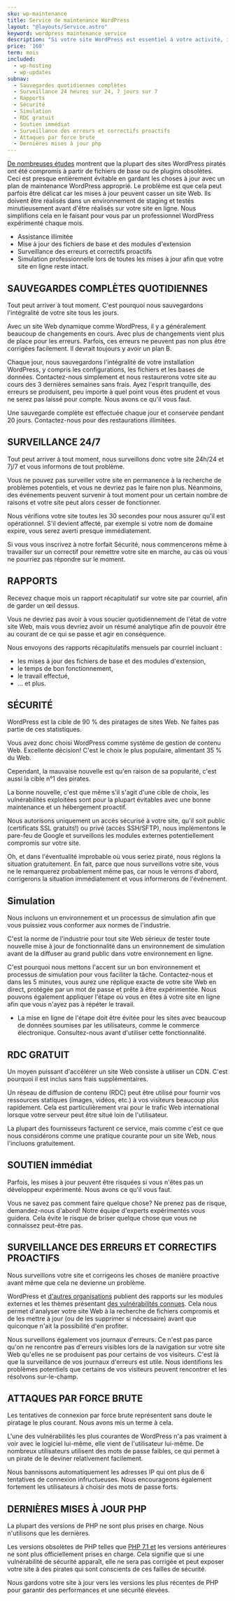 ```yaml
---
sku: wp-maintenance
title: Service de maintenance WordPress
layout: "@layouts/Service.astro"
keyword: wordpress maintenance service
description: "Si votre site WordPress est essentiel à votre activité, il doit être géré par des experts WordPress. Notre service de maintenance WordPress assignera un webmestre WordPress à votre site web afin que vous puissiez garder l'esprit tranquille et sans tracas."
price: '160'
term: mois
included:
  - wp-hosting
  - wp-updates
subnav:
  - Sauvegardes quotidiennes complètes
  - Surveillance 24 heures sur 24, 7 jours sur 7
  - Rapports
  - Sécurité
  - Simulation
  - RDC gratuit
  - Soutien immédiat
  - Surveillance des erreurs et correctifs proactifs
  - Attaques par force brute
  - Dernières mises à jour php
---
```


[De nombreuses études](https://sucuri.net/reports/19-sucuri-2018-hacked-report.pdf) montrent que la plupart des sites WordPress piratés ont été compromis à partir de fichiers de base ou de plugins obsolètes. Ceci est presque entièrement évitable en gardant les choses à jour avec un plan de maintenance WordPress approprié. Le problème est que cela peut parfois être délicat car les mises à jour peuvent casser un site Web. Ils doivent être réalisés dans un environnement de staging et testés minutieusement avant d'être réalisés sur votre site en ligne. Nous simplifions cela en le faisant pour vous par un professionnel WordPress expérimenté chaque mois.

- Assistance illimitée
- Mise à jour des fichiers de base et des modules d'extension
- Surveillance des erreurs et correctifs proactifs
- Simulation professionnelle lors de toutes les mises à jour afin que votre site en ligne reste intact.

## SAUVEGARDES COMPLÈTES QUOTIDIENNES

Tout peut arriver à tout moment. C'est pourquoi nous sauvegardons l'intégralité de votre site tous les jours.

Avec un site Web dynamique comme WordPress, il y a généralement beaucoup de changements en cours. Avec plus de changements vient plus de place pour les erreurs. Parfois, ces erreurs ne peuvent pas non plus être corrigées facilement. Il devrait toujours y avoir un plan B.

Chaque jour, nous sauvegardons l'intégralité de votre installation WordPress, y compris les configurations, les fichiers et les bases de données. Contactez-nous simplement et nous restaurerons votre site au cours des 3 dernières semaines sans frais. Ayez l'esprit tranquille, des erreurs se produisent, peu importe à quel point vous êtes prudent et vous ne serez pas laissé pour compte. Nous avons ce qu'il vous faut.

Une sauvegarde complète est effectuée chaque jour et conservée pendant 20 jours. Contactez-nous pour des restaurations illimitées.

## SURVEILLANCE 24/7

Tout peut arriver à tout moment, nous surveillons donc votre site 24h/24 et 7j/7 et vous informons de tout problème.

Vous ne pouvez pas surveiller votre site en permanence à la recherche de problèmes potentiels, et vous ne devriez pas le faire non plus. Néanmoins, des événements peuvent survenir à tout moment pour un certain nombre de raisons et votre site peut alors cesser de fonctionner.

Nous vérifions votre site toutes les 30 secondes pour nous assurer qu'il est opérationnel. S'il devient affecté, par exemple si votre nom de domaine expire, vous serez averti presque immédiatement.

Si vous vous inscrivez à notre forfait Sécurité, nous commencerons même à travailler sur un correctif pour remettre votre site en marche, au cas où vous ne pourriez pas répondre sur le moment.

## RAPPORTS

Recevez chaque mois un rapport récapitulatif sur votre site par courriel, afin de garder un œil dessus.

Vous ne devriez pas avoir à vous soucier quotidiennement de l'état de votre site Web, mais vous devriez avoir un résumé analytique afin de pouvoir être au courant de ce qui se passe et agir en conséquence.

Nous envoyons des rapports récapitulatifs mensuels par courriel incluant :

- les mises à jour des fichiers de base et des modules d'extension,
- le temps de bon fonctionnement,
- le travail effectué,
- … et plus.

## SÉCURITÉ

WordPress est la cible de 90 % des piratages de sites Web. Ne faites pas partie de ces statistiques.

Vous avez donc choisi WordPress comme système de gestion de contenu Web. Excellente décision! C'est le choix le plus populaire, alimentant 35 % du Web.

Cependant, la mauvaise nouvelle est qu'en raison de sa popularité, c'est aussi la cible n°1 des pirates.

La bonne nouvelle, c'est que même s'il s'agit d'une cible de choix, les vulnérabilités exploitées sont pour la plupart évitables avec une bonne maintenance et un hébergement proactif.

Nous autorisons uniquement un accès sécurisé à votre site, qu'il soit public (certificats SSL gratuits!) ou privé (accès SSH/SFTP), nous implémentons le pare-feu de Google et surveillons les modules externes potentiellement compromis sur votre site.

Oh, et dans l'éventualité improbable où vous seriez piraté, nous réglons la situation gratuitement. En fait, parce que nous surveillons votre site, vous ne le remarquerez probablement même pas, car nous le verrons d'abord, corrigerons la situation immédiatement et vous informerons de l'événement.

## Simulation

Nous incluons un environnement et un processus de simulation afin que vous puissiez vous conformer aux normes de l'industrie.

C'est la norme de l'industrie pour tout site Web sérieux de tester toute nouvelle mise à jour de fonctionnalité dans un environnement de simulation avant de la diffuser au grand public dans votre environnement en ligne.

C'est pourquoi nous mettons l'accent sur un bon environnement et processus de simulation pour vous faciliter la tâche. Contactez-nous et dans les 5 minutes, vous aurez une réplique exacte de votre site Web en direct, protégée par un mot de passe et prête à être expérimentée. Nous pouvons également appliquer l'étape où vous en êtes à votre site en ligne afin que vous n'ayez pas à répéter le travail.

- La mise en ligne de l'étape doit être évitée pour les sites avec beaucoup de données soumises par les utilisateurs, comme le commerce électronique. Consultez-nous avant d'utiliser cette fonctionnalité.

## RDC GRATUIT

Un moyen puissant d'accélérer un site Web consiste à utiliser un CDN. C'est pourquoi il est inclus sans frais supplémentaires.

Un réseau de diffusion de contenu (RDC) peut être utilisé pour fournir vos ressources statiques (images, vidéos, etc.) à vos visiteurs beaucoup plus rapidement. Cela est particulièrement vrai pour le trafic Web international lorsque votre serveur peut être situé loin de l'utilisateur.

La plupart des fournisseurs facturent ce service, mais comme c'est ce que nous considérons comme une pratique courante pour un site Web, nous l'incluons gratuitement.

## SOUTIEN immédiat

Parfois, les mises à jour peuvent être risquées si vous n'êtes pas un développeur expérimenté. Nous avons ce qu'il vous faut.

Vous ne savez pas comment faire quelque chose? Ne prenez pas de risque, demandez-nous d'abord! Notre équipe d'experts expérimentés vous guidera. Cela évite le risque de briser quelque chose que vous ne connaissez peut-être pas.

## SURVEILLANCE DES ERREURS ET CORRECTIFS PROACTIFS

Nous surveillons votre site et corrigeons les choses de manière proactive avant même que cela ne devienne un problème.

WordPress et [d'autres organisations](https://wpvulndb.com/plugins) publient des rapports sur les modules externes et les thèmes présentant [des vulnérabilités connues](https://wordpress.org/plugins/tags/vulnerability/). Cela nous permet d'analyser votre site Web à la recherche de fichiers compromis et de les mettre à jour (ou de les supprimer si nécessaire) avant que quiconque n'ait la possibilité d'en profiter.

Nous surveillons également vos journaux d'erreurs. Ce n'est pas parce qu'on ne rencontre pas d'erreurs visibles lors de la navigation sur votre site Web qu'elles ne se produisent pas pour certains de vos visiteurs. C'est là que la surveillance de vos journaux d'erreurs est utile. Nous identifions les problèmes potentiels que certains de vos visiteurs peuvent rencontrer et les résolvons sur-le-champ.

## ATTAQUES PAR FORCE BRUTE

Les tentatives de connexion par force brute représentent sans doute le piratage le plus courant. Nous avons mis un terme à cela.

L'une des vulnérabilités les plus courantes de WordPress n'a pas vraiment à voir avec le logiciel lui-même, elle vient de l'utilisateur lui-même. De nombreux utilisateurs utilisent des mots de passe faibles, ce qui permet à un pirate de le deviner relativement facilement.

Nous bannissons automatiquement les adresses IP qui ont plus de 6 tentatives de connexion infructueuses. Nous encourageons également fortement les utilisateurs à choisir des mots de passe forts.

## DERNIÈRES MISES À JOUR PHP

La plupart des versions de PHP ne sont plus prises en charge. Nous n'utilisons que les dernières.

Les versions obsolètes de PHP telles que [PHP 7.1 et](https://www.php.net/supported-versions.php) les versions antérieures ne sont plus officiellement prises en charge. Cela signifie que si une vulnérabilité de sécurité apparaît, elle ne sera pas corrigée et peut exposer votre site à des pirates qui sont conscients de ces failles de sécurité.

Nous gardons votre site à jour vers les versions les plus récentes de PHP pour garantir des performances et une sécurité élevées.
